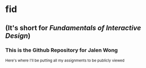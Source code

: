 # fid
## (It's short for *Fundamentals of Interactive Design*)
### **This is the Github Repository for Jalen Wong**
<small> Here's where I'll be putting all my assignments to be publicly viewed
